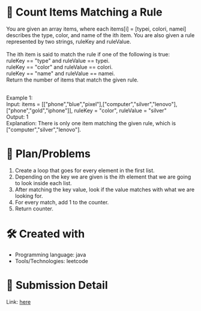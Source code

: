 
# 💼 Count Items Matching a Rule<a name="about-project"></a>
You are given an array items, where each items[i] = [typei, colori, namei] describes the type, color, and name of the ith item. You are also given a rule represented by two strings, ruleKey and ruleValue.
<br><br>
The ith item is said to match the rule if one of the following is true:
<br>
ruleKey == "type" and ruleValue == typei. <br>
ruleKey == "color" and ruleValue == colori. <br>
ruleKey == "name" and ruleValue == namei. <br>
Return the number of items that match the given rule.
<br><br>

Example 1:
<br>
Input: items = [["phone","blue","pixel"],["computer","silver","lenovo"],["phone","gold","iphone"]], ruleKey = "color", ruleValue = "silver" <br>
Output: 1 <br>
Explanation: There is only one item matching the given rule, which is ["computer","silver","lenovo"].

# 📜 Plan/Problems
1. Create a loop that goes for every element in the first list.
2. Depending on the key we are given is the ith element that we are going to look inside each list.
3. After matching the key value, look if the value matches with what we are looking for.
4. For every match, add 1 to the counter.
5. Return counter.

# 🛠 Created with
- Programming language: java
- Tools/Technologies: leetcode

# 💎 Submission Detail
Link: [here](https://leetcode.com/submissions/detail/1125401708/)
